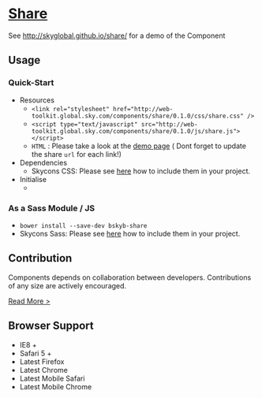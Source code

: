[Share](http://skyglobal.github.io/share/)
========================

See http://skyglobal.github.io/share/ for a demo of the Component

## Usage

### Quick-Start

 * Resources
   * `<link rel="stylesheet" href="http://web-toolkit.global.sky.com/components/share/0.1.0/css/share.css" />`
   * `<script type="text/javascript" src="http://web-toolkit.global.sky.com/components/share/0.1.0/js/share.js"></script>`
   * `HTML` :  Please take a look at the [demo page](http://skyglobal.github.io/share/) ( Dont forget to update the share `url` for each link!)
 * Dependencies
   * Skycons CSS: Please see [here](https://github.com/skyglobal/skycons#quick-start) how to include them in your project.
 * Initialise
   * <script type="text/javascript"> `skyComponents.share.init();` </script>

### As a Sass Module / JS

 * `bower install --save-dev bskyb-share`
 * Skycons Sass: Please see [here](https://github.com/skyglobal/skycons#via-bower) how to include them in your project.

## Contribution

Components depends on collaboration between developers. Contributions of any size are actively encouraged.

[Read More >](CONTRIBUTING.md)

## Browser Support

 * IE8 +
 * Safari 5 +
 * Latest Firefox
 * Latest Chrome
 * Latest Mobile Safari
 * Latest Mobile Chrome

